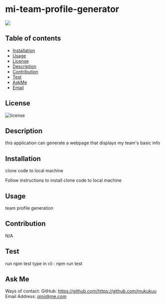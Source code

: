 # mi-team-profile-generator
![](srcg/ScreenShot.png)

## Table of contents

* [Installation](#installation)
* [Usage](#usage)
* [License](#license)
* [Description](#Description)
* [Contribution](#Contribution)
* [Test](#Test)
* [AskMe](#AskMe)
* [Email](#Email)

## License

 

![license]()



## Description
this application can generate a webpage that displays my team's basic info

## Installation
clone code to local machine

Follow instructions to install
clone code to local machine

## Usage
team profile generation

## Contribution
N/A

## Test
run npm test type in cli : npm run test

## Ask Me
Ways of contact:
GitHub: https://github.com/https://github.com/mukukuu
Email Address: qinii@me.com
